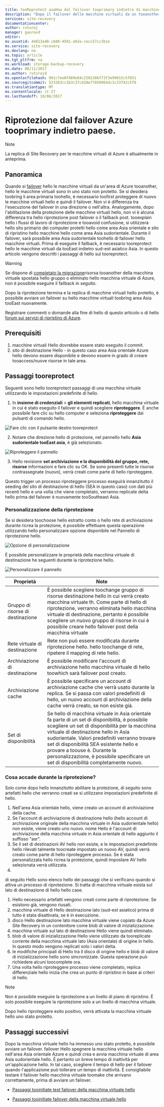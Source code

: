 ```yaml
---
title: tooReprotect aaaHow dal failover tooprimary indietro di macchine virtuali di Azure regione di Azure | Documenti Microsoft
description: "Dopo il failover delle macchine virtuali da un tooanother area di Azure, è possibile utilizzare le macchine di Azure Site Recovery tooprotect hello in direzione inversa. Informazioni sui passaggi di hello come toodo un riprotezione prima del failover nuovamente."
services: site-recovery
documentationcenter: 
author: ruturaj
manager: gauravd
editor: 
ms.assetid: 44813a48-c680-4581-a92e-cecc57cc3b1e
ms.service: site-recovery
ms.devlang: na
ms.topic: article
ms.tgt_pltfrm: na
ms.workload: storage-backup-recovery
ms.date: 08/11/2017
ms.author: ruturajd
ms.openlocfilehash: 991c7ee8f489e84c250230bf73f3e99015c5f051
ms.sourcegitcommit: 523283cc1b3c37c428e77850964dc1c33742c5f0
ms.translationtype: MT
ms.contentlocale: it-IT
ms.lasthandoff: 10/06/2017
---
```

# <a name="reprotect-from-failed-over-azure-region-back-tooprimary-region"></a>Riprotezione dal failover Azure tooprimary indietro paese.



>[!NOTE]
>
> La replica di Site Recovery per le macchine virtuali di Azure è attualmente in anteprima.


## <a name="overview"></a>Panoramica
Quando si [failover](site-recovery-failover.md) hello le macchine virtuali da un'area di Azure tooanother, hello le macchine virtuali sono in uno stato non protetto. Se si desidera toobring li area primaria toohello, è necessario toofirst proteggere di nuovo le macchine virtuali hello e quindi il failover. Non vi è differenza tra l'esecuzione del failover in una direzione o nell'altra. Analogamente, dopo l'abilitazione della protezione delle macchine virtuali hello, non vi è alcuna differenza tra hello riprotezione post failover o il failback post.
tooexplain hello i flussi di lavoro di riprotezione e tooavoid confusione, si utilizzerà hello sito primario dei computer protetti hello come area Asia orientale e sito di ripristino hello macchine hello come area Asia sudorientale. Durante il failover, sarà possibile area Asia sudorientale toohello di failover hello macchine virtuali. Prima di eseguire il failback, è necessario tooreprotect hello le macchine virtuali da tooEast indietro sud-est asiatico Asia. In questo articolo vengono descritti i passaggi di hello sul tooreprotect.

> [!WARNING]
> Se dispone di [completato la migrazione](site-recovery-migrate-to-azure.md#what-do-we-mean-by-migration)risorsa tooanother della macchina virtuale spostata hello gruppo o eliminato hello macchina virtuale di Azure, non è possibile eseguire il failback in seguito.

Dopo la riprotezione termina e la replica di macchine virtuali hello protetto, è possibile avviare un failover su hello macchine virtuali toobring area Asia tooEast nuovamente.

Registrare commenti o domande alla fine di hello di questo articolo o di hello [forum sui servizi di ripristino di Azure](https://social.msdn.microsoft.com/forums/azure/home?forum=hypervrecovmgr).

## <a name="prerequisites"></a>Prerequisiti
1. macchine virtuali Hello dovrebbe essere stato eseguito il commit.
2. sito di destinazione Hello - in questo caso area Asia orientale Azure hello devono essere disponibile e devono essere in grado di creare tooaccess/nuove risorse in tale area.

## <a name="steps-tooreprotect"></a>Passaggi tooreprotect

Seguenti sono hello tooreprotect passaggi di una macchina virtuale utilizzando le impostazioni predefinite di hello.

1. In **insieme di credenziali** > **gli elementi replicati**, hello macchina virtuale in cui è stato eseguito il failover e quindi scegliere **riproteggere**. È anche possibile fare clic su hello computer e seleziona **riproteggere** dai pulsanti di comando hello.

![Fare clic con il pulsante destro tooreprotect](./media/site-recovery-how-to-reprotect-azure-to-azure/reprotect.png)

2. Notare che direzione hello di protezione, nel pannello hello **Asia sudorientale tooEast asia**, è già selezionato.

![Riproteggere il pannello](./media/site-recovery-how-to-reprotect-azure-to-azure/reprotectblade.png)

3. Hello revisione **set archiviazione e la disponibilità del gruppo, rete, risorse** informazioni e fare clic su OK. Se sono presenti tutte le risorse contrassegnate (nuovo), verrà creati come parte di hello riproteggere.

Questo trigger un processo riproteggere processo eseguirà innanzitutto il seeding del sito di destinazione di hello (SEA in questo caso) con dati più recenti hello e una volta che viene completato, verranno replicate delta hello prima del failover è nuovamente tooSoutheast Asia.

### <a name="reprotect-customization"></a>Personalizzazione della riprotezione
Se si desidera toochoose hello estratto conto o hello rete di archiviazione durante ricrea la protezione, è possibile effettuare questa operazione utilizzando hello personalizzare opzione disponibile nel Pannello di riprotezione hello.

![Opzione di personalizzazione](./media/site-recovery-how-to-reprotect-azure-to-azure/customize.png)

È possibile personalizzare le proprietà della macchina virtuale di destinazione he seguenti durante la riprotezione hello.

![Personalizzare il pannello](./media/site-recovery-how-to-reprotect-azure-to-azure/customizeblade.png)

|Proprietà |Note  |
|---------|---------|
|Gruppo di risorse di destinazione     | È possibile scegliere toochange gruppo di risorse destinazione hello in cui verrà creato macchina virtuale th. Come parte di hello di riprotezione, verranno eliminata hello macchina virtuale di destinazione, pertanto è possibile scegliere un nuovo gruppo di risorse in cui è possibile creare hello failover post della macchina virtuale         |
|Rete virtuale di destinazione     | Rete non può essere modificata durante riprotezione hello. hello toochange di rete, ripetere il mapping di rete hello.         |
|Archiviazione di destinazione     | È possibile modificare l'account di archiviazione hello macchina virtuale di hello toowhich sarà failover post creato.         |
|Archiviazione cache     | È possibile specificare un account di archiviazione cache che verrà usato durante la replica. Se si passa con valori predefiniti di hello, un nuovo account di archiviazione della cache verrà creato, se non esiste già.         |
|Set di disponibilità     |Se hello di macchina virtuale in Asia orientale fa parte di un set di disponibilità, è possibile scegliere un set di disponibilità per la macchina virtuale di destinazione hello in Asia sudorientale. Valori predefiniti verranno trovare set di disponibilità SEA esistente hello e provare a toouse è. Durante la personalizzazione, è possibile specificare un set di disponibilità completamente nuovo.         |


### <a name="what-happens-during-reprotect"></a>Cosa accade durante la riprotezione?

Solo come dopo hello innanzitutto abilitare la protezione, di seguito sono artefatti hello che verranno creati se si utilizzano impostazioni predefinite di hello.
1. Nell'area Asia orientale hello, viene creato un account di archiviazione della cache.
2. Se l'account di archiviazione di destinazione hello (hello account di archiviazione originale della macchina virtuale in Asia sudorientale hello) non esiste, viene creato uno nuovo. nome Hello è l'account di archiviazione della macchina virtuale in Asia orientale di hello aggiunto il suffisso "asr".
3. Se il set di destinazioni AV hello non esiste, e le impostazioni predefinite hello rilevati talmente toocreate impostato un nuovo AV, quindi verrà creato come parte di hello riproteggere processo. Se è stata personalizzata hello ricrea la protezione, quindi impostare AV hello selezionata verrà utilizzata.
4.

di seguito Hello sono elenco hello dei passaggi che si verificano quando si attiva un processo di riprotezione. Si tratta di macchina virtuale esista sul lato di destinazione di hello hello case.

1. Hello necessario artefatti vengono creati come parte di riprotezione. Se esistono già, vengono riusati.
2. macchina virtuale di Hello destinazione lato (sud-est asiatico) prima di tutto è stata disattivata, se è in esecuzione.
3. disco Hello destinazione lato macchina virtuale viene copiato da Azure Site Recovery in un contenitore come blob di valore di inizializzazione.
4. macchina virtuale sul lato di destinazione Hello viene quindi eliminato.
5. blob di valore di inizializzazione Hello viene utilizzato da tooreplicate corrente della macchina virtuale lato (Asia orientale) di origine in hello. In questo modo vengono replicati solo i valori delta.
6. le modifiche principali di Hello tra il disco di origine hello e blob di valore di inizializzazione hello sono sincronizzate. Questa operazione può richiedere alcuni toocomplete ora.
7. Una volta hello riproteggere processo viene completato, replica differenziale hello inizia che crea un punto di ripristino in base ai criteri di hello.

> [!NOTE]
> Non è possibile eseguire la riprotezione a un livello di piano di ripristino. È solo possibile eseguire la riprotezione solo a un livello di macchina virtuale.

Dopo hello riproteggere esito positivo, verrà attivata la macchina virtuale hello uno stato protetto.

## <a name="next-steps"></a>Passaggi successivi

Dopo la macchina virtuale hello ha immesso uno stato protetto, è possibile avviare un failover. failover Hello spegnere la macchina virtuale hello nell'area Asia orientale Azure e quindi crea e avvia macchina virtuale di area Asia sudorientale hello. È pertanto un breve tempo di inattività per un'applicazione hello. In tal caso, scegliere il tempo di hello per il failover quando l'applicazione può tollerare un tempo di inattività. È consigliabile testare il failover hello macchina virtuale toomake che arrivano correttamente, prima di avviare un failover.

-   [Passaggi tooinitiate test failover della macchina virtuale hello](site-recovery-test-failover-to-azure.md)

-   [Passaggi tooinitiate failover della macchina virtuale hello](site-recovery-failover.md)
